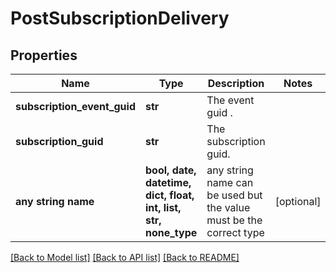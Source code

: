 # PostSubscriptionDelivery


## Properties
Name | Type | Description | Notes
------------ | ------------- | ------------- | -------------
**subscription_event_guid** | **str** | The event guid . | 
**subscription_guid** | **str** | The subscription guid. | 
**any string name** | **bool, date, datetime, dict, float, int, list, str, none_type** | any string name can be used but the value must be the correct type | [optional]

[[Back to Model list]](../README.md#documentation-for-models) [[Back to API list]](../README.md#documentation-for-api-endpoints) [[Back to README]](../README.md)


